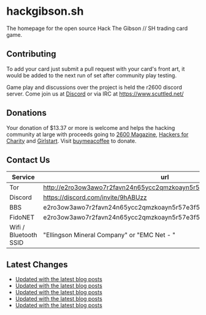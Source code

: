 # hackgibson.sh
The homepage for the open source Hack The Gibson // SH trading card game.


## Contributing

To add your card just submit a pull request with your card's front art, it would be added to the next run of set after community play testing.

Game play and discussions over the project is held the r2600 discord server. Come join us at [Discord](https://discord.com/invite/9hABUzz) or via IRC at https://www.scuttled.net/


## Donations

Your donation of $13.37 or more is welcome and helps the hacking community at large with proceeds going to [2600 Magazine](https://2600.com/), [Hackers for Charity](https://hackersforcharity.org) and [Girlstart](https://girlstart.org).  Visit [buymeacoffee](https://www.buymeacoffee.com/hackgibson.sh) to donate.


## Contact Us

Service | url
-|-
Tor | http://e2ro3ow3awo7r2favn24n65ycc2qmzkoayn5r57e3f56nvjwdcgg32ad.onion
Discord | https://discord.com/invite/9hABUzz
BBS | e2ro3ow3awo7r2favn24n65ycc2qmzkoayn5r57e3f56nvjwdcgg32ad.onion:23
FidoNET | e2ro3ow3awo7r2favn24n65ycc2qmzkoayn5r57e3f56nvjwdcgg32ad.onion:24554
Wifi / Bluetooth SSID | "Ellingson Mineral Company" or "EMC Net - <fidonet address>"

## Latest Changes
<!-- BLOG-POST-LIST:START -->
- [Updated with the latest blog posts](https://github.com/DFW2600/hackgibson.sh/commit/293bc3f0642660c097d82da6336c027ab806e005)
- [Updated with the latest blog posts](https://github.com/DFW2600/hackgibson.sh/commit/60d3f3e9b95f7df3ce2d13a17fd1c586cbceacaa)
- [Updated with the latest blog posts](https://github.com/DFW2600/hackgibson.sh/commit/0f89cc89eed343b1aa8f59a7eb0343770c08fd10)
- [Updated with the latest blog posts](https://github.com/DFW2600/hackgibson.sh/commit/615c29b084d09ca6c38a724ffca9501da9cf032f)
- [Updated with the latest blog posts](https://github.com/DFW2600/hackgibson.sh/commit/7fa5c11ff32b5cfa6bc1794cfa9497a1670dbb21)
<!-- BLOG-POST-LIST:END -->
